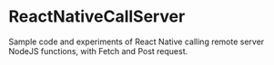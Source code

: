 # ReactNativeCallServer
Sample code and experiments of React Native calling remote server NodeJS functions, with Fetch and Post request. 
